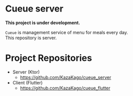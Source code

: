 # Cueue server

**This project is under development.**

`Cueue` is management service of menu for meals every day.  
This repository is server.

# Project Repositories

- Server (Ktor)
    - https://github.com/KazaKago/cueue_server
- Client (Flutter)
    - https://github.com/KazaKago/cueue_flutter
